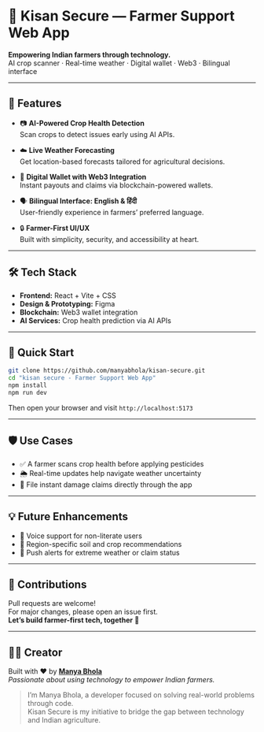 

# 🌾 Kisan Secure — Farmer Support Web App

**Empowering Indian farmers through technology.**  
AI crop scanner · Real-time weather · Digital wallet · Web3 · Bilingual interface

---

## 🔧 Features

- 📷 **AI-Powered Crop Health Detection**  
  Scan crops to detect issues early using AI APIs.

- ☁️ **Live Weather Forecasting**  
  Get location-based forecasts tailored for agricultural decisions.

- 💸 **Digital Wallet with Web3 Integration**  
  Instant payouts and claims via blockchain-powered wallets.

- 🗣️ **Bilingual Interface: English & हिंदी**  
  User-friendly experience in farmers’ preferred language.

- 🔒 **Farmer-First UI/UX**  
  Built with simplicity, security, and accessibility at heart.

---

## 🛠️ Tech Stack

- **Frontend:** React + Vite + CSS  
- **Design & Prototyping:** Figma  
- **Blockchain:** Web3 wallet integration  
- **AI Services:** Crop health prediction via AI APIs  

---

## 🚀 Quick Start

```bash
git clone https://github.com/manyabhola/kisan-secure.git
cd "kisan secure - Farmer Support Web App"
npm install
npm run dev
```

Then open your browser and visit `http://localhost:5173`

---

## 🛡️ Use Cases

- ✅ A farmer scans crop health before applying pesticides  
- 🌦️ Real-time updates help navigate weather uncertainty  
- 📲 File instant damage claims directly through the app  

---

## 💡 Future Enhancements

- 🎤 Voice support for non-literate users  
- 🌱 Region-specific soil and crop recommendations  
- 🔔 Push alerts for extreme weather or claim status  

---

## 🤝 Contributions

Pull requests are welcome!  
For major changes, please open an issue first.  
**Let’s build farmer-first tech, together** 🌱

---

## 👨‍💻 Creator

Built with ❤️ by [**Manya Bhola**](https://github.com/manyabhola)  
*Passionate about using technology to empower Indian farmers.*

> I’m Manya Bhola, a developer focused on solving real-world problems through code.  
> Kisan Secure is my initiative to bridge the gap between technology and Indian agriculture.

